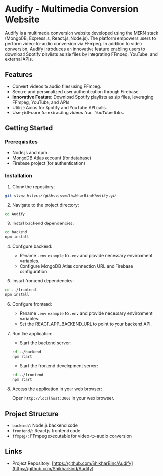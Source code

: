 # Audify - Multimedia Conversion Website

Audify is a multimedia conversion website developed using the MERN stack (MongoDB, Express.js, React.js, Node.js). The platform empowers users to perform video-to-audio conversion via FFmpeg. In addition to video conversion, Audify introduces an innovative feature enabling users to download Spotify playlists as zip files by integrating FFmpeg, YouTube, and external APIs.

## Features

- Convert videos to audio files using FFmpeg.
- Secure and personalized user authentication through Firebase.
- **Innovative Feature**: Download Spotify playlists as zip files, leveraging FFmpeg, YouTube, and APIs.
- Utilize Axios for Spotify and YouTube API calls.
- Use ytdl-core for extracting videos from YouTube links.

## Getting Started

### Prerequisites

- Node.js and npm
- MongoDB Atlas account (for database)
- Firebase project (for authentication)

### Installation

1. Clone the repository:

```sh
git clone https://github.com/ShikharBind/Audify.git
```

2. Navigate to the project directory:

```sh
cd Audify
```

3. Install backend dependencies:

```sh
cd backend
npm install
```

4. Configure backend:

   - Rename `.env.example` to `.env` and provide necessary environment variables.
   - Configure MongoDB Atlas connection URL and Firebase configuration.

5. Install frontend dependencies:

```sh
cd ../frontend
npm install
```

6. Configure frontend:

   - Rename `.env.example` to `.env` and provide necessary environment variables.
   - Set the REACT_APP_BACKEND_URL to point to your backend API.

7. Run the application:

   - Start the backend server:

   ```sh
   cd ../backend
   npm start
   ```

   - Start the frontend development server:

   ```sh
   cd ../frontend
   npm start
   ```

8. Access the application in your web browser:

   Open `http://localhost:3000` in your web browser.

## Project Structure

- `backend/`: Node.js backend code
- `frontend/`: React.js frontend code
- `ffmpeg/`: FFmpeg executable for video-to-audio conversion

## Links

- Project Repository: [https://github.com/ShikharBind/Audify](https://github.com/ShikharBind/Audify)
